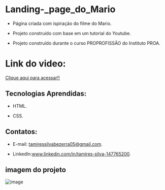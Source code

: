 # Landing-_page_do_Mario

 - Página criada com ispiração do filme do Mario.

 - Projeto construído com base em um tutorial do Youtube.
  
 - Projeto construído durante o curso PROPROFISSÃO do Instituto PROA.
   
# Link do video:

 [Clique aqui para acessar!!](https://www.youtube.com/watch?v=6Ok-kUrBGp8)

   
## Tecnologias Aprendidas:
 - HTML.
   
 - CSS.

## Contatos:
 - E-mail: tamiressilvabezerra05@gmail.com.
   
 - LinkedIn:www.linkedin.com/in/tamires-silva-147765200.

    
    
## imagem do projeto

![image](https://github.com/tamiressil/Landing-_page_do_Mario/assets/163886976/3caa17ae-44e8-4af9-8b0a-7535cd4e477f)



